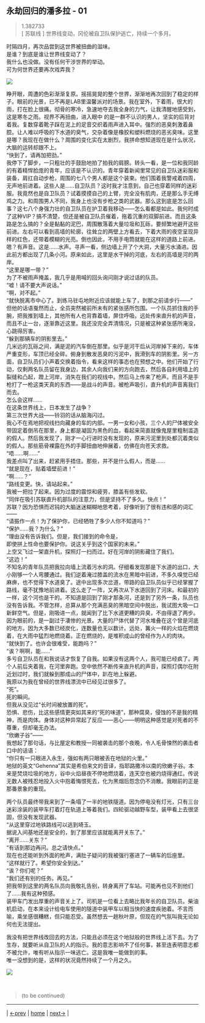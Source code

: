 ## 永劫回归的潘多拉 - 01
> 1.382733  
> [ 苏联线 ] 世界线变动，冈伦被自卫队保护逃亡，持续一个多月。  

时隔四月，再次品尝到这世界被扭曲的滋味。  
是谁？到底是谁让世界线变动了？  
我什么也没做。没有任何干涉世界的举动。  
可为何世界还要再次戏弄我？  

![](../img/0028-1.png)

睁开眼，周遭的色彩渐渐复原。摇摇晃晃的整个世界，渐渐地再次回到了稳定的样子。眼前的光景，已不再是LAB里温馨派对的场景。我在室外，下着雨，很大的雨，打在脸上很痛。彻骨的寒冷，急速地夺去我全身的力气，让我清醒地感受到，这是寒冬之雨。视界不再扭曲，进入眼中 的是一群不认识的男人，坚实的后背对着我。复数穿着靴子踩在泥上的足音交织着雨声进入耳中。强烈的恶臭刺激着鼻腔。让人难以呼吸的下水道的臭气，交杂着像是橡胶和塑料燃烧的恶劣臭味。这里是哪？我现在在做什么？周围的变化实在太剧烈，我拼命想知道现在是什么状况，大脑的运转却跟不上。  
“快到了，请再加把劲。”  
我停下了脚步，一只粗壮的手鼓励地拍了拍我的肩膀。转头一看，是一位和我同龄的有着精悍脸庞的青年，应该是不认识的。青年穿着新闻里常见的自卫队迷彩服和装备，肩扛自动步枪，周围的七八个男人都是这个装束。他们围着我警戒着四周，无声地前进着。这些人是……自卫队员？这时我才注意到，自己也穿着同样的迷彩服。我竟然也是自卫队员？试着摸摸自己的上臂，完全没有肌肉，还是那么手无缚鸡之力。和周围男人不同，我身上也没有步枪之类的武器。那么这到底是怎么回事？这七八个身强力壮的自卫队员在护卫着我移动——怎么看都是如此。我何时成了这种VIP？搞不清楚，但还是被自卫队员催着，拖着沉重的双脚前进。而且这条路是怎么搞的？全是黏黏的泥巴，周围散落着大量垃圾和瓦砾，要频繁地避开这些前进。左右可以看到高墙的轮廓，往耸立的两壁上方看去，下着大雨的夜空呈现异样的红色，还带着模糊的光亮。倒也因此，不用手电筒就能在这样的道路上前进。  
嗯？有声音。这是……水声。寻声一看，侧边墙上开了个大洞，大量污水涌进。因此前方都出现了几条小河。原来如此，这里是水干掉的河底，左右的高墙是河的两岸。  
“这里是哪一带？”  
为了不被雨声掩盖，我几乎是用喊的回头询问刚才说过话的队员。  
“嘘！请不要大声说话。”  
“啊，对不起。”  
“就快脱离市中心了。到练马驻屯地附近应该就能上车了，到那之前请步行——”  
但他的话语戛然而止，全员突然被前所未有的紧张感所包围。一个队员抓住我的手腕，把我推到墙上，其他所有人也背靠着墙，屏住呼吸。远处传来直升机的声音，而且不止一台，逐渐靠近这里。我还没完全弄清情况，只是被这种紧张感所淹没，心跳得厉害。  
“躲到那辆车的阴影里去。”  
几米远的瓦砾之间，满是泥的汽车倒在那里。似乎是河干后从河岸掉下来的，车体严重变形，车顶已经全碎。俯身到散发恶臭的污泥中，我滑到车的阴影里。另一方面，自卫队员们小声着交换着指令，看来这样的事态也在预想之中。他们开始了行动，仅剩两名队员留在我身边，其余人向我们来的方向跑去，然后各自利用墙上的裂缝和凸起，蹬上河岸，消失在我们的视线中。然后马上传来了枪声。而且不是手枪打了一枪这类天真的东西——是战斗的声音。被枪声吸引，直升机的声音离我们而去。  
怎么会这样……  
在这条世界线上，日本发生了战争？  
第三次世界大战——铃羽的话从脑海闪过。  
我心不在焉地把视线扫向藏身的车的内部。一男一女和小孩，三个人的尸体被安全带固定着倒吊在那里，身上都是凝固为黑色的血，看起来简直就像鬼屋里粗制滥造的假人。然后我发现了，刚才一心行进时没有发现的，原来污泥里到处都沉着类似的假人。那些筋骨裸露在外的手脚扭曲地伸展着，仿佛在向苍天求救。  
“唔……啊……”  
我差点叫了出来，赶紧用手捂住。那些，并不是什么假人，而是……  
“就是现在，贴着墙壁前进！”  
“啊……？”  
“路线变更。快，请站起来。”  
我被一把拉了起来。因为过度的震惊和疲劳，膝盖有些发软。  
“同伴在吸引苏联直升机部队的注意力，但是坚持不了多久。快点！”  
苏联？因为恐惧而迟钝的大脑迷迷糊糊地思考着，好像听到了很有违和感的词汇——  
“请振作一点！为了保护你，已经牺牲了多少人你不知道吗？”  
“保护……我？为什么？”  
“理由没有告诉我们。但是，我们接到的命令是，  
 即使拼上性命也要保护你。说这关乎到这个国家的未来。”  
上空又飞过一架直升机，探照灯一扫而过。好在河岸的阴影藏住了我们。  
“这边！”  
不知名的青年队员把我拉向墙上流着污水的洞。仔细看发现那是下水道的出口，大小刚够一个人弯腰通过。我们逆着淹过膝盖的流水在黑暗中前进，不多久嗅觉已经麻痹，也不觉得下水道臭了。途中出现多次岔道，带路的自卫队员似乎已经掌握了路线，毫不犹豫地前进着。这么走了一阵，又再次从下水道回到了河床。和最初的一样，这个河也是干的。不知道是回到了刚才那条河，还是到了另外一条，队员也没有告诉我。不管怎样，总算从那个充满恶臭的黑暗空间中脱出，我试图大吸一口新鲜空气。但是，刚吸进一点，就闻到了比下水道更糟的异臭，不由得退了两步。因为眼前的，是一副过于凄惨的光景。大量的尸体代替了河水堆叠在这个曾是河底的地方。因为大多数已经炭化，连数量也无以数计。远处，篝火一样的火焰在燃烧着，在大雨中猛烈地燃烧着。正在燃烧的，是堆积成山的曾经作为人的肉块。  
“就快到了。也许会很难受，能跑吗？”  
“诶？啊啊，能……”  
多亏自卫队员在和我说话才恢复了自我。如果没有这两个人，我可能已经疯了。两个人前后夹着我，在河里奔跑。空中依然不断传来直升机的声音，探照灯偶尔在附近划过时，我们就躲到那成山的尸体中，趴在地上躲避。  
我原以为我在曾经的世界线漂流中已经见过很多了。  
“死”。  
死的瞬间。  
但我从没见过“长时间被放置的死”。  
恐惧、悲伤，比这些感情更突如其来的“死的味道”，那种腐臭，侵蚀的不是我的精神，而是肉体。身体对这种异常起了反应——恶心——明明这种感觉是对死者的不尊重，但却毫无办法。  
“欣嫩子谷”——  
我想起了那句话，与比屋定和教授一同被袭击的那个夜晚，令人毛骨悚然的袭击者口中的话语：  
“你只有一只眼进入永生，强如有两只眼被丢在地狱的火里。”  
地狱的英文“Gehenna”其实是希伯来文的音译，指耶路撒冷以南的欣嫩子谷。本来是焚烧垃圾的地方，谷中火焰昼夜不停地燃烧着，连天空也被灼烧得通红。传说无数人被残忍地投入火中抱着悔恨死去，化为黑烟后怨念仍不消散。我眼前的正是那番景象的重现。  

两个队员最终带我来到了一条塌了一半的地铁隧道。因为停电没有灯光，只有三台迷彩涂装的装甲车打着灯在轨道上等着我们。四轮驱动越野车型，装甲看上去很坚固，但没有发现武器。  
“从这里穿过地铁路线可以逃到埼玉。  
 据说入间基地还是安全的，到了那里应该就能离开关东了。”  
“离开……关东？”  
“有话到那边再问。总之请快点。”  
现在也还能听到外面的枪声，满肚子疑问的我被强行塞进了一辆车的后座里。  
“这样就行了。希望你安全到达。”  
“诶？你们呢？”  
“我们还有别的任务。再见。”  
把我带到这里的两名队员向我敬礼告别，转身离开了车站。可能再也见不到他们了……我有这种预感。  
装甲车门发出厚重的声音关上了。司机是一位看上去略比我年长的自卫队员。柴油机启动，在本来设计给电车使用的隧道中装甲车以相当快的速度疾驰着。不言而喻，乘坐感很糟糕，但只能忍受。虽然想去一趟秋叶原，但现在的气氛叫我无论如何也无法提出。  

我没有把世界线改回去的方法，只能且必须在这个地狱般的世界线上活下去。为了生存，就要听从自卫队的人的指示。我的意志影响不了任何事，甚至连表明意志都不被允许，唯有听从指示一味逃亡。这是我唯一能做到的事。  
唯一没想到的是，这样的状况竟然持续了一个月之久。  

![](../img/0028-2.png)


<br/>

> (to be continued)
---

| [←prev](./0027) | [home](../../) | [next→](./0029) |
